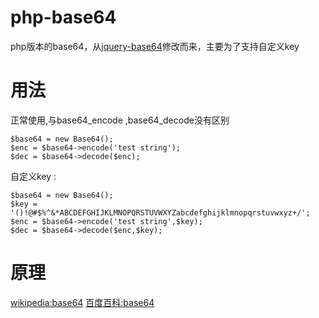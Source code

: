 php-base64
==========

php版本的base64，从[jquery-base64](https://github.com/carlo/jquery-base64)修改而来，主要为了支持自定义key


用法
====

正常使用,与base64_encode ,base64_decode没有区别


    $base64 = new Base64();
    $enc = $base64->encode('test string');
    $dec = $base64->decode($enc);


自定义key :


    $base64 = new Base64();
    $key = '()!@#$%^&*ABCDEFGHIJKLMNOPQRSTUVWXYZabcdefghijklmnopqrstuvwxyz+/';
    $enc = $base64->encode('test string',$key);
    $dec = $base64->decode($enc,$key);


原理
====

[wikipedia:base64](http://zh.wikipedia.org/wiki/Base64)
[百度百科:base64](http://baike.baidu.com/view/1485202.htm)
